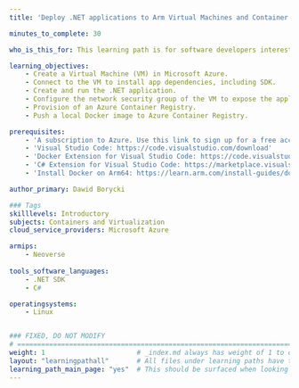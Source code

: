 ```yaml
---
title: 'Deploy .NET applications to Arm Virtual Machines and Container Registry in Microsoft Azure'

minutes_to_complete: 30

who_is_this_for: This learning path is for software developers interested in learning how to deploy .NET applications to Microsoft Azure using Arm64-powered Virtual Machines. You will also learn how to containerize .NET applications, and push Docker images to the Azure Container Registry.

learning_objectives: 
    - Create a Virtual Machine (VM) in Microsoft Azure.
    - Connect to the VM to install app dependencies, including SDK.
    - Create and run the .NET application.
    - Configure the network security group of the VM to expose the application over the Internet.
    - Provision of an Azure Container Registry.
    - Push a local Docker image to Azure Container Registry.

prerequisites:
    - 'A subscription to Azure. Use this link to sign up for a free account: https://azure.microsoft.com/en-us/free/'
    - 'Visual Studio Code: https://code.visualstudio.com/download' 
    - 'Docker Extension for Visual Studio Code: https://code.visualstudio.com/docs/containers/overview'
    - 'C# Extension for Visual Studio Code: https://marketplace.visualstudio.com/items?itemName=ms-dotnettools.csharp'
    - 'Install Docker on Arm64: https://learn.arm.com/install-guides/docker/docker-woa/'

author_primary: Dawid Borycki

### Tags
skilllevels: Introductory
subjects: Containers and Virtualization
cloud_service_providers: Microsoft Azure

armips:
    - Neoverse
    
tools_software_languages:
    - .NET SDK
    - C#

operatingsystems:
    - Linux


### FIXED, DO NOT MODIFY
# ================================================================================
weight: 1                       # _index.md always has weight of 1 to order correctly
layout: "learningpathall"       # All files under learning paths have this same wrapper
learning_path_main_page: "yes"  # This should be surfaced when looking for related content. Only set for _index.md of learning path content.
---
```

